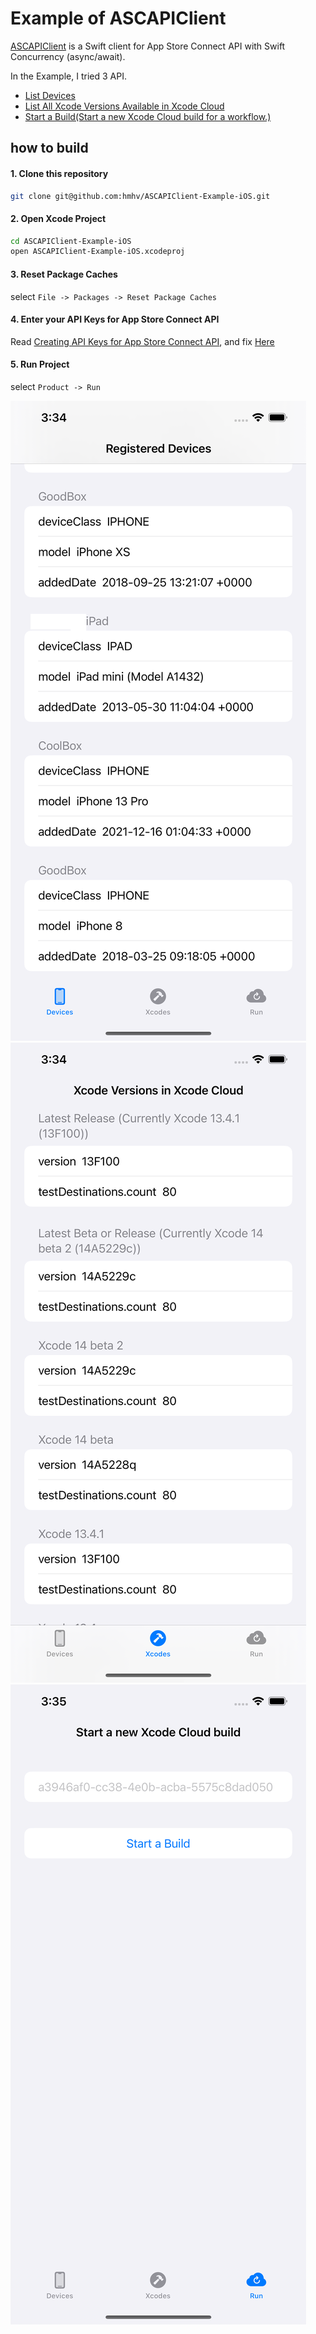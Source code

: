 # Example of ASCAPIClient

[ASCAPIClient](https://github.com/hmhv/ASCAPIClient) is a Swift client for App Store Connect API with Swift Concurrency (async/await).

In the Example, I tried 3 API.

- [List Devices](https://developer.apple.com/documentation/appstoreconnectapi/list_devices)
- [List All Xcode Versions Available in Xcode Cloud](https://developer.apple.com/documentation/appstoreconnectapi/list_all_xcode_versions_available_in_xcode_cloud)
- [Start a Build(Start a new Xcode Cloud build for a workflow.)](https://developer.apple.com/documentation/appstoreconnectapi/start_a_build)

## how to build

#### 1. Clone this repository

```bash
git clone git@github.com:hmhv/ASCAPIClient-Example-iOS.git
```

#### 2. Open Xcode Project

```bash
cd ASCAPIClient-Example-iOS
open ASCAPIClient-Example-iOS.xcodeproj
```

#### 3. Reset Package Caches

select `File -> Packages -> Reset Package Caches`

#### 4. Enter your API Keys for App Store Connect API

Read [Creating API Keys for App Store Connect API](https://developer.apple.com/documentation/appstoreconnectapi/creating_api_keys_for_app_store_connect_api), 
and fix [Here](https://github.com/hmhv/ASCAPIClient-Example-iOS/blob/main/ASCAPIClient-Example-iOS/ContentViewModel.swift#L11-L22)

#### 5. Run Project

select `Product -> Run`

![](images/README.md-15-38-22.png)
![](images/README.md-15-38-51.png)
![](images/README.md-15-39-03.png)